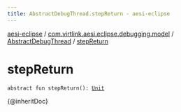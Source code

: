 ```yaml
---
title: AbstractDebugThread.stepReturn - aesi-eclipse
---
```


[aesi-eclipse](../../index.html) / [com.virtlink.aesi.eclipse.debugging.model](../index.html) / [AbstractDebugThread](index.html) / [stepReturn](.)

# stepReturn

`abstract fun stepReturn(): `[`Unit`](https://kotlinlang.org/api/latest/jvm/stdlib/kotlin/-unit/index.html)

{@inheritDoc}

